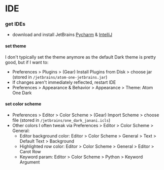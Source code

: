# IDE
### get IDEs
- download and install JetBrains [Pycharm](https://www.jetbrains.com/pycharm/) & [IntelliJ](https://www.jetbrains.com/idea/)

#### set theme
I don't typically set the theme anymore as the default Dark theme is pretty good, but if I want to:
- Preferences > Plugins > (Gear) Install Plugins from Disk > choose jar (stored in `/jetbrains/atom-one-jetbrains.jar`)
- If changes aren't immediately reflected, restart IDE
- Preferences > Appearance & Behavior > Appearance > Theme: Atom One Dark 

#### set color scheme
- Preferences > Editor > Color Scheme > (Gear) Import Scheme > choose file (stored in `/jetbrains/one_dark_janani.icls`)
- Other colors I often tweak via Preferences > Editor > Color Scheme > General:
  - Editor background color: Editor > Color Scheme > General > Text > Default Text > Background
  - Highlighted row color: Editor > Color Scheme > General > Editor > Carot Row
  - Keyword param: Editor > Color Scheme > Python > Keyword Argument
